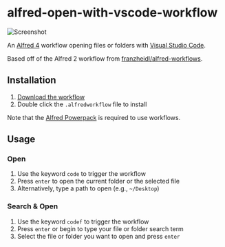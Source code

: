 # alfred-open-with-vscode-workflow

![Screenshot](https://user-images.githubusercontent.com/604167/113921066-69c1d300-979a-11eb-9341-bb69cc6c0b1a.png)

An [Alfred 4](https://www.alfredapp.com/) workflow opening files or folders with [Visual Studio Code](https://code.visualstudio.com/).

Based off of the Alfred 2 workflow from [franzheidl/alfred-workflows](https://github.com/franzheidl/alfred-workflows).

## Installation

1. [Download the workflow](https://github.com/alexchantastic/alfred-open-with-vscode-workflow/releases/latest)
2. Double click the `.alfredworkflow` file to install

Note that the [Alfred Powerpack](https://www.alfredapp.com/powerpack/) is required to use workflows.

## Usage

### Open

1. Use the keyword `code` to trigger the workflow
2. Press `enter` to open the current folder or the selected file
3. Alternatively, type a path to open (e.g., `~/Desktop`)

### Search & Open

1. Use the keyword `codef` to trigger the workflow
2. Press `enter` or begin to type your file or folder search term
3. Select the file or folder you want to open and press `enter`
